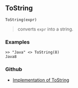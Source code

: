 ## ToString

```
ToString(expr)
```

> converts `expr` into a string.

### Examples

```
>> "Java" <> ToString(8)
Java8
```

### Github

* [Implementation of ToString](https://github.com/axkr/symja_android_library/blob/master/symja_android_library/matheclipse-core/src/main/java/org/matheclipse/core/builtin/StringFunctions.java#L2381) 
